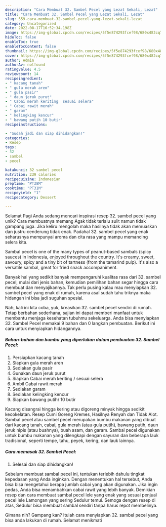 ```yaml
---
description: "Cara Membuat 32. Sambel Pecel yang Lezat Sekali, Lezat"
title: "Cara Membuat 32. Sambel Pecel yang Lezat Sekali, Lezat"
slug: 559-cara-membuat-32-sambel-pecel-yang-lezat-sekali-lezat
category: Uncategorized
date: 2022-08-17T16:52:34.198Z
image: https://img-global.cpcdn.com/recipes/5f5e874293fcef98/680x482cq70/32-sambel-pecel-foto-resep-utama.jpg
hideToc: false
enableToc: true
enableTocContent: false
thumbnail: https://img-global.cpcdn.com/recipes/5f5e874293fcef98/680x482cq70/32-sambel-pecel-foto-resep-utama.jpg
cover: https://img-global.cpcdn.com/recipes/5f5e874293fcef98/680x482cq70/32-sambel-pecel-foto-resep-utama.jpg
author: Admin
authorAv: notfound
ratingvalue: 4.5
reviewcount: 14
recipeingredient:
- " kacang tanah"
- " gula merah aren"
- " gula pasir"
- " daun jeruk purut"
- " Cabai merah keriting  sesuai selera"
- " Cabai rawit merah"
- " garam"
- " kelingking kencur"
- " bawang putih 10 butir"
recipeinstructions:

- "Sudah jadi dan siap dihidangkan!"
categories:
- Resep
tags:
- 32
- sambel
- pecel

katakunci: 32 sambel pecel 
nutrition: 239 calories
recipecuisine: Indonesian
preptime: "PT38M"
cooktime: "PT31M"
recipeyield: "1"
recipecategory: Dessert

---
```



Selamat Pagi Anda sedang mencari inspirasi resep 32. sambel pecel yang unik? Cara membuatnya memang Agak tidak terlalu sulit namun tidak gampang juga. Jika keliru mengolah maka hasilnya tidak akan memuaskan dan justru cenderung tidak enak. Padahal 32. sambel pecel yang enak seharusnya mempunyai aroma dan cita rasa yang mampu memancing selera kita.


Sambal pecel is one of the many types of peanut-based sambals (spicy sauces) in Indonesia, enjoyed throughout the country. It&#39;s creamy, sweet, savoury, spicy and a tiny bit of tartness (from the tamarind pulp). It&#39;s also a versatile sambal, great for fried snack accompaniment.

Banyak hal yang sedikit banyak mempengaruhi kualitas rasa dari 32. sambel pecel, mulai dari jenis bahan, kemudian pemilihan bahan segar hingga cara membuat dan menyajikannya. Tak perlu pusing kalau mau menyiapkan 32. sambel pecel yang enak di rumah, karena asal sudah tahu triknya maka hidangan ini bisa jadi suguhan spesial.


Nah, kali ini kita coba, yuk, kreasikan 32. sambel pecel sendiri di rumah. Tetap berbahan sederhana, sajian ini dapat memberi manfaat untuk membantu menjaga kesehatan tubuhmu sekeluarga. Anda bisa menyiapkan 32. Sambel Pecel memakai 9 bahan dan 0 langkah pembuatan. Berikut ini cara untuk menyiapkan hidangannya.

<!--inarticleads1-->

##### Bahan-bahan dan bumbu yang diperlukan dalam pembuatan 32. Sambel Pecel:

1. Persiapkan  kacang tanah
1. Siapkan  gula merah aren
1. Sediakan  gula pasir
1. Gunakan  daun jeruk purut
1. Siapkan  Cabai merah keriting / sesuai selera
1. Ambil  Cabai rawit merah
1. Sediakan  garam
1. Sediakan  kelingking kencur
1. Siapkan  bawang putih/ 10 butir


Kacang disangrai hingga kering atau digoreng minyak hingga sedikit kecokelatan. Resep Cumi Goreng Kremes, Hasilnya Renyah dan Tidak Alot. Sambal pecel atau sambel pecel merupakan bumbu makanan yang dibuat dari kacang tanah, cabai, gula merah (atau gula putih), bawang putih, daun jeruk nipis (atau buahnya), buah asam, dan garam. Sambal pecel digunakan untuk bumbu makanan yang dilengkapi dengan sayuran dan beberapa lauk tradisional, seperti tempe, tahu, peyek, kering, dan lauk lainnya. 

<!--inarticleads2-->

##### Cara memasak 32. Sambel Pecel:


1. Selesai dan siap dihidangkan!

Sebelum membuat sambal pecel ini, tentukan terlebih dahulu tingkat kepedasan yang Anda inginkan. Dengan menentukan hal tersebut, Anda bisa bisa mengetahui berapa jumlah cabai yang akan digunakan. Jika ingin pedas, Anda bisa menambahkan cabai rawit yang lebih banyak. Demikian resep dan cara membuat sambal pecel lele yang enak yang sesuai penjual pecel lele Lamongan yang sering Sedulur temui. Semoga dengan resep di atas, Sedulur bisa membuat sambal sendiri tanpa harus repot membelinya. 

Gimana nih? Gampang kan? Itulah cara menyiapkan 32. sambel pecel yang bisa anda lakukan di rumah. Selamat menikmati
